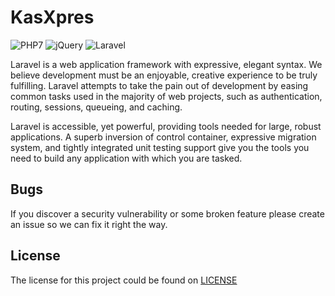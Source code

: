 # KasXpres

![PHP7](http://basriyasin.com/php7.svg)
![jQuery](http://basriyasin.com/jquery.svg)
![Laravel](http://basriyasin.com/laravel.svg)

Laravel is a web application framework with expressive, elegant syntax. We believe development must be an enjoyable, creative experience to be truly fulfilling. Laravel attempts to take the pain out of development by easing common tasks used in the majority of web projects, such as authentication, routing, sessions, queueing, and caching.

Laravel is accessible, yet powerful, providing tools needed for large, robust applications. A superb inversion of control container, expressive migration system, and tightly integrated unit testing support give you the tools you need to build any application with which you are tasked.

## Bugs

If you discover a security vulnerability or some broken feature please create an issue so we can fix it right the way.

## License

The license for this project could be found on [LICENSE](https://github.com/basriyasin/kasxpress/blob/master/LICENSE)